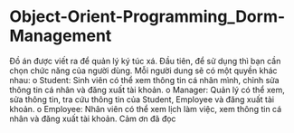 # Object-Orient-Programming_Dorm-Management
Đồ án được viết ra để quản lý ký túc xá. Đầu tiên, để sử dụng thì bạn cần
chọn chức năng của người dùng. Mỗi người dung sẽ có một quyền khác
nhau:
o Student: Sinh viên có thể xem thông tin cá nhân mình, chỉnh sửa
thông tin cá nhân và đăng xuất tài khoản.
o Manager: Quản lý có thể xem, sửa thông tin, tra cứu thông tin của
Student, Employee và đăng xuất tài khoản.
o Employee: Nhân viên có thể xem lịch làm việc, xem thông tin cá
nhân và đăng xuất tài khoản.
Cảm ơn đã đọc
